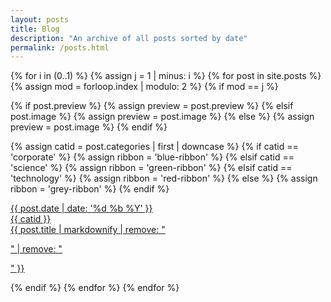 ```yaml
---
layout: posts
title: Blog
description: "An archive of all posts sorted by date"
permalink: /posts.html
---
```


<div class="posts-preview">

  {% for i in (0..1) %}
  {% assign j = 1 | minus: i  %}
  {% for post in site.posts %}
  {% assign mod = forloop.index | modulo: 2 %}
  {% if mod == j %}

  {% if post.preview %}
  {% assign preview = post.preview %}
  {% elsif post.image %}
  {% assign preview = post.image %}
  {% else %}
  {% assign preview = post.image %}
  {% endif %}

  {% assign catid = post.categories | first | downcase %}
  {% if catid == 'corporate' %}
    {% assign ribbon = 'blue-ribbon' %}
  {% elsif catid == 'science' %}
    {% assign ribbon = 'green-ribbon' %}
  {% elsif catid == 'technology' %}
    {% assign ribbon = 'red-ribbon' %}
  {% else %}
    {% assign ribbon = 'grey-ribbon' %}
  {% endif %}

  <div class="post-preview">
  <a href="{{ site.url }}{{ post.url }}" title="{{ post.title }}">
  <span class="post-preview-header">{{ post.date | date: '%d %b %Y' }}</span>
  <div class="post-preview-content" style="
    background: url({{ site.url }}/{{ preview }}) no-repeat;
    background-position: 0 -30px;
    background-size: cover; ">
    <div class="ribbon-box">
      <div class="ribbon-wrapper">
          <div class="{{ ribbon }}">{{ catid }}</div>
      </div>
    </div>
    <div class="post-preview-text">
        {{ post.title | markdownify | remove: "<p>" | remove: "</p>" }}
    </div>
  </div>
  </a>
  </div>

  {% endif %}
  {% endfor %}
  {% endfor %}

  </div>
